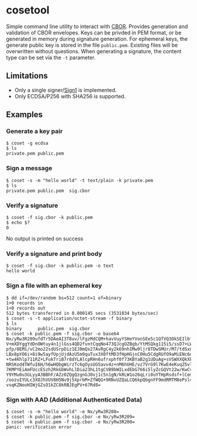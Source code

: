 # cosetool

Simple command line utility to interact with [CBOR](https://datatracker.ietf.org/doc/html/rfc8152).
Provides generation and validation of CBOR envelopes. Keys can be
privded in PEM format, or be generated in memory during signature
generation. For ephemeral keys, the generate public key is stored in
the file `public.pem`. Existing files will be overwritten without
questions.
When generating a signature, the content type can be set via the `-t`
parameter.

## Limitations
* Only a single signer/[Sign1](https://datatracker.ietf.org/doc/html/rfc8152#section-4.2)
is implemented.
* Only ECDSA/P256 with SHA256 is supported.

## Examples

### Generate a key pair

```
$ coset -g ecdsa
$ ls
private.pem	public.pem
```

### Sign a message

```
$ coset -s -m "hello world" -t text/plain -k private.pem
$ ls
private.pem	public.pem	sig.cbor
```

### Verify a signature
```
$ coset -f sig.cbor -k public.pem
$ echo $?
0
```

No output is printed on success

### Verify a signature and print body

```
$ coset -f sig.cbor -k public.pem -o text
hello world
```

### Sign a file with an ephemeral key

```
$ dd if=/dev/random bs=512 count=1 of=binary
1+0 records in
1+0 records out
512 bytes transferred in 0.000145 secs (3531034 bytes/sec)
$ coset -s -t application/octet-stream -f binary
$ ls
binary		public.pem	sig.cbor
$ coset -k public.pem -f sig.cbor -o base64
Nx/yRw3R209ufdTr5DAeAI3T8uv/lFgzMdCQM+havVuyYSHeYVonSEe5c1QfVQ3OkSEIlbfZ
V+mXDYggYdDnOWtuy4n1jlGss4QD2fvntCqqNo473QJcgOZBgb/YtMSQkg115i5/ssD7+LWS
pfp/0EMi/vC2mo22sdUSrpDiz1EJ0mQx27AvRgC4y2k69nhIMw9ljr8TDwSMUr/M7/tdSxnd
LBx8pYO6i+8i9w5ayfUpjUjdAzU5m9quTux3X0ftMD3fHpHGjnC0Hu5CdgRUfO9aMiENc6qr
+tw4Khlp711RZ+LFukTriB7r8dYLAlcpRHn6ufrxphf0f73KBYaB2g1UDuAg+sVSWXXQkXk5
NRSKod4TWfuI6H/h6wHQbgWirzTc6gOysUGSavv4z+nM6hUHE/vz7VrG9l7KwE4eKuqZ5vly
7KMPYEiAmFUccESzh2RkGbWvhLlDia23hL1tgCVB9bWILxdEbG766i5lyZcGQVt22w/KwCvA
Y9YMu0u3GLyyA3BBhF/AZz0ZQgQzgnGJ0vj1c5n1gN/kRLW1o26qLri0uYTHpRsdsf+lCemK
/oozuIYULc3XOJhVUV8H5Nv9j5XprbM+ZfWQG+9RNvUZQaLCQ6kpQbgnFF9mdRMTM8ePsl4I
vsqKZNooHIWjGZsO1kZC8kRBJEgPV+67Rd8=
```

### Sign with AAD (Additional Authenticated Data)

```
$ coset -s -m "hello world" -e Nx/yRw3R208=
$ coset -k public.pem -f sig.cbor -e Nx/yRw3R209=
$ coset -k public.pem -f sig.cbor -e Nx/yRw3R200=
panic: verification error
```
